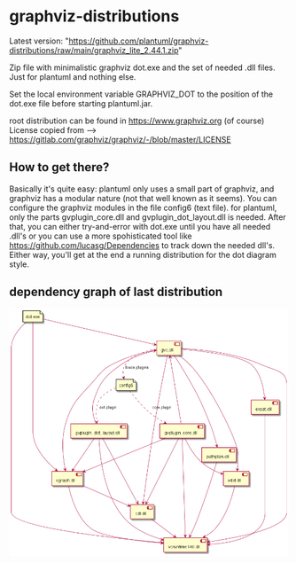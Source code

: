 # graphviz-distributions

Latest version: "https://github.com/plantuml/graphviz-distributions/raw/main/graphviz_lite_2.44.1.zip"

Zip file with minimalistic graphviz dot.exe and the set of needed .dll files. Just for plantuml and nothing else.

Set the local environment variable GRAPHVIZ_DOT to the position of the dot.exe file before starting plantuml.jar.  

root distribution can be found in https://www.graphviz.org (of course)
License copied from --> https://gitlab.com/graphviz/graphviz/-/blob/master/LICENSE

## How to get there?
Basically it's quite easy: plantuml only uses a small part of graphviz, and graphviz has a modular nature (not that well known as it seems). You can configure the graphviz modules in the file config6 (text file). for plantuml, only the parts gvplugin_core.dll and gvplugin_dot_layout.dll is needed. After that, you can either try-and-error with dot.exe until you have all needed .dll's or you can use a more spohisticated tool like https://github.com/lucasg/Dependencies to track down the needed dll's. Either way, you'll get at the end a running distribution for the dot diagram style.

## dependency graph of last distribution
![Dependencies](GraphViz_Dependencies.png)
